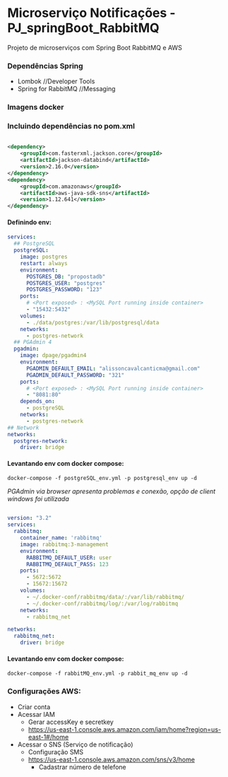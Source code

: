 #  Microserviço Notificações - PJ_springBoot_RabbitMQ
Projeto de microserviços com Spring Boot RabbitMQ e AWS

### Dependências Spring
- Lombok //Developer Tools
- Spring for RabbitMQ //Messaging

### Imagens docker


### Incluindo dependências no pom.xml

```xml

<dependency>
    <groupId>com.fasterxml.jackson.core</groupId>
    <artifactId>jackson-databind</artifactId>
    <version>2.16.0</version>
</dependency>
<dependency>
    <groupId>com.amazonaws</groupId>
    <artifactId>aws-java-sdk-sns</artifactId>
    <version>1.12.641</version>
</dependency>

```

#### Definindo env:

```yaml
services:
  ## PostgreSQL
  postgreSQL:
    image: postgres
    restart: always
    environment:
      POSTGRES_DB: "propostadb"
      POSTGRES_USER: "postgres"
      POSTGRES_PASSWORD: "123"
    ports:
      # <Port exposed> : <MySQL Port running inside container>
      - "15432:5432"
    volumes:
      - ./data/postgres:/var/lib/postgresql/data
    networks:
      - postgres-network
  ## PGAdmin 4
  pgadmin:
    image: dpage/pgadmin4
    environment:
      PGADMIN_DEFAULT_EMAIL: "alissoncavalcanticma@gmail.com"
      PGADMIN_DEFAULT_PASSWORD: "321"
    ports:
      # <Port exposed> : <MySQL Port running inside container>
      - "8081:80"
    depends_on:
      - postgreSQL
    networks:
      - postgres-network
## Network
networks:
  postgres-network:
    driver: bridge
```
#### Levantando env com docker compose:

``docker-compose -f postgreSQL_env.yml -p postgresql_env up -d``

*PGAdmin via browser apresenta problemas e conexão, opção de client windows foi utilizada*

```yaml

version: "3.2"
services:
  rabbitmq:
    container_name: 'rabbitmq'
    image: rabbitmq:3-management
    environment:
      RABBITMQ_DEFAULT_USER: user
      RABBITMQ_DEFAULT_PASS: 123
    ports:
      - 5672:5672
      - 15672:15672
    volumes:
      - ~/.docker-conf/rabbitmq/data/:/var/lib/rabbitmq/
      - ~/.docker-conf/rabbitmq/log/:/var/log/rabbitmq
    networks:
      - rabbitmq_net

networks:
  rabbitmq_net:
    driver: bridge

```
#### Levantando env com docker compose:

``docker-compose -f rabbitMQ_env.yml -p rabbit_mq_env up -d``


### Configurações AWS:

 - Criar conta
 - Acessar IAM
   - Gerar accessKey e secretkey
   - https://us-east-1.console.aws.amazon.com/iam/home?region=us-east-1#/home
 - Acessar o SNS (Serviço de notificação)
   - Configuração SMS
   - https://us-east-1.console.aws.amazon.com/sns/v3/home
     - Cadastrar número de telefone
